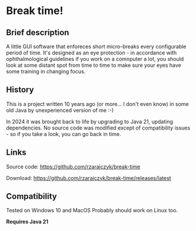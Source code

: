 # Break time!

## Brief description
A little GUI software that enforeces short micro-breaks every configurable period of time.
It's designed as an eye protection - in accordance with ophthalmological guidelines if you
work on a comnputer a lot, you should look at some distant spot from time to time to make sure
your eyes have some training in changing focus.

## History
This is a project written 10 years ago (or more... I don't even know) in some old
Java by unexperienced version of me :-)

In 2024 it was brought back to life by upgrading to Java 21, updating dependencies.
No source code was modified except of compatibility issues - so if you take a look,
you can go back in time.

## Links

Source code: https://github.com/rzarajczyk/break-time

Download: https://github.com/rzarajczyk/break-time/releases/latest

## Compatibility

Tested on Windows 10 and MacOS
Probably should work on Linux too.

**Requires Java 21**